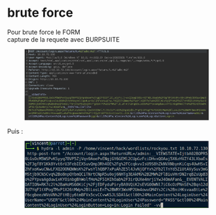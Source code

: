 # brute force

Pour brute force le FORM\
capture de la requete avec BURPSUITE

<div align="left" data-full-width="true">

<figure><img src="../.gitbook/assets/image.png" alt=""><figcaption></figcaption></figure>

</div>

Puis :

<figure><img src="../.gitbook/assets/image (1).png" alt=""><figcaption></figcaption></figure>

